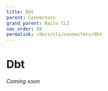 ```yaml
---
title: Dbt
parent: Connectors
grand_parent: Raito CLI
nav_order: 50
permalink: /docs/cli/connectors/dbt
---
```


# Dbt

*Coming soon*
